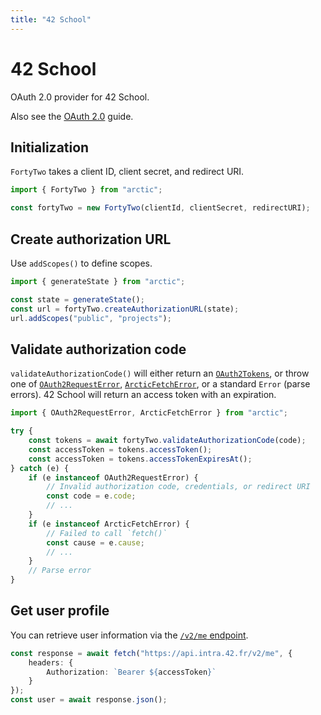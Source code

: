 ```yaml
---
title: "42 School"
---
```


# 42 School

OAuth 2.0 provider for 42 School.

Also see the [OAuth 2.0](/guides/oauth2) guide.

## Initialization

`FortyTwo` takes a client ID, client secret, and redirect URI.

```ts
import { FortyTwo } from "arctic";

const fortyTwo = new FortyTwo(clientId, clientSecret, redirectURI);
```

## Create authorization URL

Use `addScopes()` to define scopes.

```ts
import { generateState } from "arctic";

const state = generateState();
const url = fortyTwo.createAuthorizationURL(state);
url.addScopes("public", "projects");
```

## Validate authorization code

`validateAuthorizationCode()` will either return an [`OAuth2Tokens`](/reference/OAuth2Tokens), or throw one of [`OAuth2RequestError`](/reference/OAuth2RequestError), [`ArcticFetchError`](/reference/ArcticFetchError), or a standard `Error` (parse errors). 42 School will return an access token with an expiration.

```ts
import { OAuth2RequestError, ArcticFetchError } from "arctic";

try {
	const tokens = await fortyTwo.validateAuthorizationCode(code);
	const accessToken = tokens.accessToken();
	const accessToken = tokens.accessTokenExpiresAt();
} catch (e) {
	if (e instanceof OAuth2RequestError) {
		// Invalid authorization code, credentials, or redirect URI
		const code = e.code;
		// ...
	}
	if (e instanceof ArcticFetchError) {
		// Failed to call `fetch()`
		const cause = e.cause;
		// ...
	}
	// Parse error
}
```

## Get user profile

You can retrieve user information via the [`/v2/me` endpoint](https://api.intra.42.fr/apidoc/2.0/users/me.html).

```ts
const response = await fetch("https://api.intra.42.fr/v2/me", {
	headers: {
		Authorization: `Bearer ${accessToken}`
	}
});
const user = await response.json();
```
